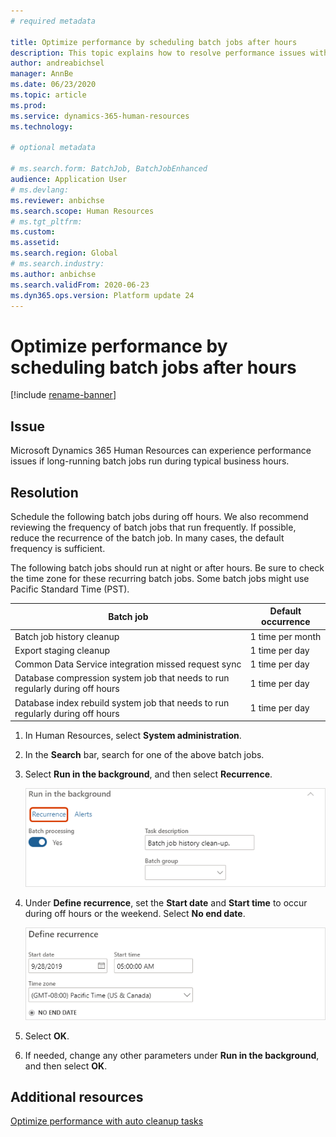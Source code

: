 ```yaml
---
# required metadata

title: Optimize performance by scheduling batch jobs after hours
description: This topic explains how to resolve performance issues with Microsoft Dynamics 365 Human Resources by scheduling long-running batch jobs after hours.
author: andreabichsel
manager: AnnBe
ms.date: 06/23/2020
ms.topic: article
ms.prod: 
ms.service: dynamics-365-human-resources
ms.technology: 

# optional metadata

# ms.search.form: BatchJob, BatchJobEnhanced
audience: Application User
# ms.devlang: 
ms.reviewer: anbichse
ms.search.scope: Human Resources
# ms.tgt_pltfrm: 
ms.custom: 
ms.assetid: 
ms.search.region: Global
# ms.search.industry: 
ms.author: anbichse
ms.search.validFrom: 2020-06-23
ms.dyn365.ops.version: Platform update 24
---
```



# Optimize performance by scheduling batch jobs after hours

[!include [rename-banner](~/includes/cc-data-platform-banner.md)]

## Issue

Microsoft Dynamics 365 Human Resources can experience performance issues if long-running batch jobs run during typical business hours.

## Resolution

Schedule the following batch jobs during off hours. We also recommend reviewing the frequency of batch jobs that run frequently. If possible, reduce the recurrence of the batch job. In many cases, the default frequency is sufficient.

The following batch jobs should run at night or after hours. Be sure to check the time zone for these recurring batch jobs. Some batch jobs might use Pacific Standard Time (PST).

| Batch job | Default occurrence |
| --- | --- |
| Batch job history cleanup | 1 time per month |
| Export staging cleanup | 1 time per day |
| Common Data Service integration missed request sync | 1 time per day |
| Database compression system job that needs to run regularly during off hours | 1 time per day |
| Database index rebuild system job that needs to run regularly during off hours | 1 time per day |

1. In Human Resources, select **System administration**.

2. In the **Search** bar, search for one of the above batch jobs.

3. Select **Run in the background**, and then select **Recurrence**.

   ![Set recurrence](media/talent-batch-history-cleanup-recurrence.png)

4. Under **Define recurrence**, set the **Start date** and **Start time** to occur during off hours or the weekend. Select **No end date**. 

   ![Define recurrence start date and time](media/talent-batch-history-cleanup-define-recurrence.png)

5. Select **OK**.

6. If needed, change any other parameters under **Run in the background**, and then select **OK**.

## Additional resources

[Optimize performance with auto cleanup tasks](hr-admin-troubleshooting-batch-history.md)
